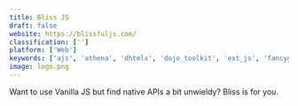 ```yaml
---
title: Bliss JS
draft: false 
website: https://blissfuljs.com/
classification: ['']
platform: ['Web']
keywords: ['ajs', 'athena', 'dhtmlx', 'dojo_toolkit', 'ext_js', 'fancygrid', 'lo-dash', 'mootools', 'node.js', 'pki.js', 'prototype', 'ruby_on_rails', 'thief', 'umbrella_js', 'underscore.js', 'wakanda', 'webix_ui', 'jquery', 'qooxdoo']
image: logo.png
---
```

Want to use Vanilla JS but find native APIs a bit unwieldy? Bliss is for you.